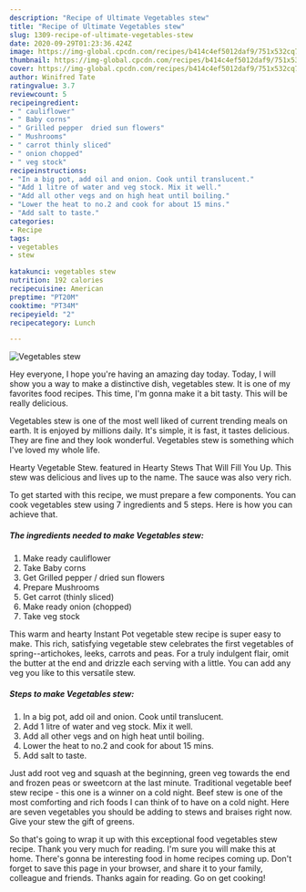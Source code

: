 ```yaml
---
description: "Recipe of Ultimate Vegetables stew"
title: "Recipe of Ultimate Vegetables stew"
slug: 1309-recipe-of-ultimate-vegetables-stew
date: 2020-09-29T01:23:36.424Z
image: https://img-global.cpcdn.com/recipes/b414c4ef5012daf9/751x532cq70/vegetables-stew-recipe-main-photo.jpg
thumbnail: https://img-global.cpcdn.com/recipes/b414c4ef5012daf9/751x532cq70/vegetables-stew-recipe-main-photo.jpg
cover: https://img-global.cpcdn.com/recipes/b414c4ef5012daf9/751x532cq70/vegetables-stew-recipe-main-photo.jpg
author: Winifred Tate
ratingvalue: 3.7
reviewcount: 5
recipeingredient:
- " cauliflower"
- " Baby corns"
- " Grilled pepper  dried sun flowers"
- " Mushrooms"
- " carrot thinly sliced"
- " onion chopped"
- " veg stock"
recipeinstructions:
- "In a big pot, add oil and onion. Cook until translucent."
- "Add 1 litre of water and veg stock. Mix it well."
- "Add all other vegs and on high heat until boiling."
- "Lower the heat to no.2 and cook for about 15 mins."
- "Add salt to taste."
categories:
- Recipe
tags:
- vegetables
- stew

katakunci: vegetables stew 
nutrition: 192 calories
recipecuisine: American
preptime: "PT20M"
cooktime: "PT34M"
recipeyield: "2"
recipecategory: Lunch

---
```



![Vegetables stew](https://img-global.cpcdn.com/recipes/b414c4ef5012daf9/751x532cq70/vegetables-stew-recipe-main-photo.jpg)

Hey everyone, I hope you're having an amazing day today. Today, I will show you a way to make a distinctive dish, vegetables stew. It is one of my favorites food recipes. This time, I'm gonna make it a bit tasty. This will be really delicious.

Vegetables stew is one of the most well liked of current trending meals on earth. It is enjoyed by millions daily. It's simple, it is fast, it tastes delicious. They are fine and they look wonderful. Vegetables stew is something which I've loved my whole life.

Hearty Vegetable Stew. featured in Hearty Stews That Will Fill You Up. This stew was delicious and lives up to the name. The sauce was also very rich.


To get started with this recipe, we must prepare a few components. You can cook vegetables stew using 7 ingredients and 5 steps. Here is how you can achieve that.

<!--inarticleads1-->

##### The ingredients needed to make Vegetables stew:

1. Make ready  cauliflower
1. Take  Baby corns
1. Get  Grilled pepper / dried sun flowers
1. Prepare  Mushrooms
1. Get  carrot (thinly sliced)
1. Make ready  onion (chopped)
1. Take  veg stock


This warm and hearty Instant Pot vegetable stew recipe is super easy to make. This rich, satisfying vegetable stew celebrates the first vegetables of spring--artichokes, leeks, carrots and peas. For a truly indulgent flair, omit the butter at the end and drizzle each serving with a little. You can add any veg you like to this versatile stew. 

<!--inarticleads2-->

##### Steps to make Vegetables stew:

1. In a big pot, add oil and onion. Cook until translucent.
1. Add 1 litre of water and veg stock. Mix it well.
1. Add all other vegs and on high heat until boiling.
1. Lower the heat to no.2 and cook for about 15 mins.
1. Add salt to taste.


Just add root veg and squash at the beginning, green veg towards the end and frozen peas or sweetcorn at the last minute. Traditional vegetable beef stew recipe - this one is a winner on a cold night. Beef stew is one of the most comforting and rich foods I can think of to have on a cold night. Here are seven vegetables you should be adding to stews and braises right now. Give your stew the gift of greens. 

So that's going to wrap it up with this exceptional food vegetables stew recipe. Thank you very much for reading. I'm sure you will make this at home. There's gonna be interesting food in home recipes coming up. Don't forget to save this page in your browser, and share it to your family, colleague and friends. Thanks again for reading. Go on get cooking!
